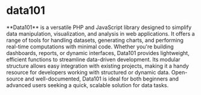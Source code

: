 <h1> data101 </h1>
**Data101** is a versatile PHP and JavaScript library designed to simplify data manipulation, visualization, and analysis in web applications. It offers a range of tools for handling datasets, generating charts, and performing real-time computations with minimal code. Whether you're building dashboards, reports, or dynamic interfaces, Data101 provides lightweight, efficient functions to streamline data-driven development. Its modular structure allows easy integration with existing projects, making it a handy resource for developers working with structured or dynamic data. Open-source and well-documented, Data101 is ideal for both beginners and advanced users seeking a quick, scalable solution for data tasks.

